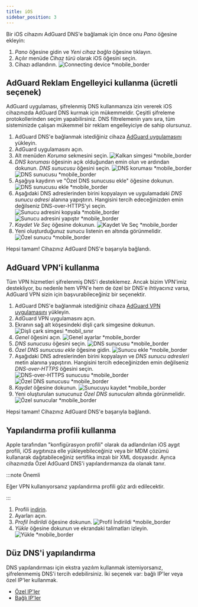 ```yaml
---
title: iOS
sidebar_position: 3
---
```


Bir iOS cihazını AdGuard DNS'e bağlamak için önce onu _Pano_ öğesine ekleyin:

1. _Pano_ öğesine gidin ve _Yeni cihaz bağla_ öğesine tıklayın.
2. Açılır menüde _Cihaz türü_ olarak iOS öğesini seçin.
3. Cihazı adlandırın.
    ![Connecting device \*mobile_border](https://cdn.adtidy.org/content/kb/dns/private/new_dns/connect/ios_ab/choose_ios.png)

## AdGuard Reklam Engelleyici kullanma (ücretli seçenek)

AdGuard uygulaması, şifrelenmiş DNS kullanmanıza izin vererek iOS cihazınızda AdGuard DNS kurmak için mükemmeldir. Çeşitli şifreleme protokollerinden seçim yapabilirsiniz. DNS filtrelemenin yanı sıra, tüm sisteminizde çalışan mükemmel bir reklam engelleyiciye de sahip olursunuz.

1. AdGuard DNS'e bağlanmak istediğiniz cihaza [AdGuard uygulamasını](https://adguard.com/adguard-ios/overview.html) yükleyin.
2. AdGuard uygulamasını açın.
3. Alt menüden _Koruma_ sekmesini seçin.
    ![Kalkan simgesi \*mobile_border](https://cdn.adtidy.org/content/kb/dns/private/new_dns/connect/ios_ab/ios_step3.jpg)
4. _DNS koruması_ öğesinin açık olduğundan emin olun ve ardından dokunun. _DNS sunucusu_ öğesini seçin.
    ![DNS koruması \*mobile_border](https://cdn.adtidy.org/content/kb/dns/private/new_dns/connect/ios_ab/ios_step4.jpg)
    ![DNS sunucusu \*mobile_border](https://cdn.adtidy.org/content/kb/dns/private/new_dns/connect/ios_ab/ios_step4_2.jpg)
5. Aşağıya kaydırın ve "Özel DNS sunucusu ekle" öğesine dokunun.
    ![DNS sunucusu ekle \*mobile_border](https://cdn.adtidy.org/content/kb/dns/private/new_dns/connect/ios_ab/ios_step5.jpg)
6. Aşağıdaki DNS adreslerinden birini kopyalayın ve uygulamadaki _DNS sunucu adresi_ alanına yapıştırın. Hangisini tercih edeceğinizden emin değilseniz DNS-over-HTTPS'yi seçin.
    ![Sunucu adresini kopyala \*mobile_border](https://cdn.adtidy.org/content/kb/dns/private/new_dns/connect/ios_ab/ios_step6_1.png)
    ![Sunucu adresini yapıştır \*mobile_border](https://cdn.adtidy.org/content/kb/dns/private/new_dns/connect/ios_ab/ios_step6_2.jpg)
7. _Kaydet Ve Seç_ öğesine dokunun.
    ![Kaydet Ve Seç \*mobile_border](https://cdn.adtidy.org/content/kb/dns/private/new_dns/connect/ios_ab/ios_step7.jpg)
8. Yeni oluşturduğunuz sunucu listenin en altında görünmelidir.
    ![Özel sunucu \*mobile_border](https://cdn.adtidy.org/content/kb/dns/private/new_dns/connect/ios_ab/ios_step8.jpg)

Hepsi tamam! Cihazınız AdGuard DNS'e başarıyla bağlandı.

## AdGuard VPN'i kullanma

Tüm VPN hizmetleri şifrelenmiş DNS'i desteklemez. Ancak bizim VPN'imiz destekliyor, bu nedenle hem VPN'e hem de özel bir DNS'e ihtiyacınız varsa, AdGuard VPN sizin için başvurabileceğiniz bir seçenektir.

1. AdGuard DNS'e bağlanmak istediğiniz cihaza [AdGuard VPN uygulamasını](https://adguard-vpn.com/ios/overview.html) yükleyin.
2. AdGuard VPN uygulamasını açın.
3. Ekranın sağ alt köşesindeki dişli çark simgesine dokunun.
    ![Dişli çark simgesi \*mobil_sınır](https://cdn.adtidy.org/content/kb/dns/private/new_dns/connect/ios_vpn/ios_step3.jpg)
4. _Genel_ öğesini açın.
    ![Genel ayarlar \*mobile_border](https://cdn.adtidy.org/content/kb/dns/private/new_dns/connect/ios_vpn/ios_step4.jpg)
5. _DNS sunucusu_ öğesini seçin.
    ![DNS sunucusu \*mobile_border](https://cdn.adtidy.org/content/kb/dns/private/new_dns/connect/ios_vpn/ios_step5.png)
6. _Özel DNS sunucusu ekle_ öğesine gidin.
    ![Sunucu ekle \*mobile_border](https://cdn.adtidy.org/content/kb/dns/private/new_dns/connect/ios_vpn/ios_step6.png)
7. Aşağıdaki DNS adreslerinden birini kopyalayın ve _DNS sunucu adresleri_ metin alanına yapıştırın. Hangisini tercih edeceğinizden emin değilseniz _DNS-over-HTTPS_ öğesini seçin.
    ![DNS-over-HTTPS sunucusu \*mobile_border](https://cdn.adtidy.org/content/kb/dns/private/new_dns/connect/ios_vpn/ios_step7_1.png)
    ![Özel DNS sunucusu \*mobile_border](https://cdn.adtidy.org/content/kb/dns/private/new_dns/connect/ios_vpn/ios_step7_2.jpg)
8. _Kaydet_ öğesine dokunun.
    ![Sunucuyu kaydet \*mobile_border](https://cdn.adtidy.org/content/kb/dns/private/new_dns/connect/ios_vpn/ios_step8.jpg)
9. Yeni oluşturulan sunucunuz _Özel DNS sunucuları_ altında görünmelidir.
    ![Özel sunucular \*mobile_border](https://cdn.adtidy.org/content/kb/dns/private/new_dns/connect/ios_vpn/ios_step9.png)

Hepsi tamam! Cihazınız AdGuard DNS'e başarıyla bağlandı.

## Yapılandırma profili kullanma

Apple tarafından "konfigürasyon profili" olarak da adlandırılan iOS aygıt profili, iOS aygıtınıza elle yükleyebileceğiniz veya bir MDM çözümü kullanarak dağıtabileceğiniz sertifika imzalı bir XML dosyasıdır. Ayrıca cihazınızda Özel AdGuard DNS'i yapılandırmanıza da olanak tanır.

:::note Önemli

Eğer VPN kullanıyorsanız yapılandırma profili göz ardı edilecektir.

:::

1. Profili [indirin](https://dns.website.agrd.dev/public_api/v1/settings/e7b499cc-94c0-4448-8404-88d11f4f51a2/doh_mobileconfig.xml).
2. Ayarları açın.
3. _Profil İndirildi_ öğesine dokunun.
    ![Profil İndirildi \*mobile_border](https://cdn.adtidy.org/content/kb/dns/private/new_dns/connect/ios_manual/manual_step3.png)
4. _Yükle_ öğesine dokunun ve ekrandaki talimatları izleyin.
    ![Yükle \*mobile_border](https://cdn.adtidy.org/content/kb/dns/private/new_dns/connect/ios_manual/manual_step4.png)

## Düz DNS'i yapılandırma

DNS yapılandırması için ekstra yazılım kullanmak istemiyorsanız, şifrelenmemiş DNS'i tercih edebilirsiniz. İki seçenek var: bağlı IP'ler veya özel IP'ler kullanmak.

- [Özel IP'ler](/private-dns/connect-devices/other-options/dedicated-ip.md)
- [Bağlı IP'ler](/private-dns/connect-devices/other-options/linked-ip.md)
